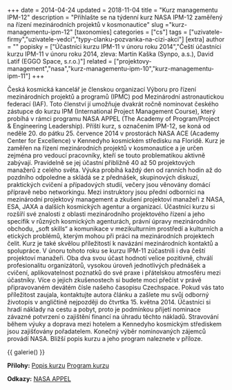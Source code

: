 +++
date = 2014-04-24
updated = 2018-11-04
title = "Kurz managementu IPM-12"
description = "Přihlašte se na týdenní kurz NASA IPM-12 zaměřený na řízení mezinárodních projektů v kosmonautice"
slug ="kurz-managementu-ipm-12"
[taxonomies]
categories = ["cs"]
tags = ["uzivatele-firmy","uzivatele-vedci","typy-clanku-pozvanka-na-cizi-akci"]
[extra]
author = ""
popisky = ["Účastníci kurzu IPM-11 v únoru roku 2014","Čeští účastníci kurzu IPM-11 v únoru roku 2014, zleva: Martin Kaška (Synpo, a.s.), David Latif (EGGO Space, s.r.o.)"]
related = ["projektovy-management","nasa","kurz-managementu-ipm-10","kurz-managementu-ipm-11"]
+++

Česká kosmická kancelář je členskou organizací Výboru pro řízení mezinárodních projektů a programů (IPMC) pod Mezinárodní astronautickou federací (IAF). Toto členství jí umožňuje dvakrát ročně nominovat českého zástupce do kurzu IPM (International Project Management Course), který probíhá v rámci programu NASA APPEL (The Academy of Program/Project & Engineering Leadership). Příští kurz, s označením IPM-12, se koná od neděle 20. do pátku 25. července 2014 v prostorách NASA ACE (Academy Center for Excellence) v Kennedyho kosmickém středisku na Floridě. Kurz je zaměřen na řízení mezinárodních projektů v kosmonautice a je určen zejména pro vedoucí pracovníky, kteří se touto problematikou aktivně zabývají. Pravidelně se jej účastní přibližně 40 až 50 projektových manažerů z celého světa. Výuka probíhá každý den od ranních hodin až do pozdního odpoledne a skládá se z přednášek, skupinových diskuzí, praktických cvičení a případových studií, večery jsou věnovány domácí přípravě nebo networkingu. Mezi instruktory jsou přední odborníci na mezinárodní projektový management a zkušení projektoví manažeři z NASA, ESA, JAXA a dalších kosmických agentur a organizací. Účastníci kurzu si rozšíří své znalosti z oblasti mezinárodního projektového řízení a jeho specifik v různých kosmických agenturách, právní úpravy mezinárodního obchodu, „soft skills“ a komunikace v mezikulturním prostředí a kulturních a etických problémů, kterým mohou při práci na mezinárodních projektech čelit. Kurz je také skvělou příležitostí k navázání mezinárodních kontaktů a spolupráce. V únoru tohoto roku se kurzu IPM-11 zúčastnili i dva čeští projektoví manažeři. Oba dva svou účast hodnotí velice pozitivně, chválí profesionalitu organizátorů, vysokou úroveň jednotlivých přednášek a cvičení, aplikovatelnost poznatků do své praxe i přátelskou atmosféru mezi účastníky. Více o jejich zkušenostech si budete moci přečíst v právě připravovaném devátém čísle našeho časopisu Czechspace. Pokud vás tato příležitost zaujala, kontaktujte autora článku a zašlete mu svůj odborný životopis v angličtině nejpozději do čtvrtka 15. května 2014. Účastníci si hradí náklady na cestu a pobyt, proto je podmínkou přijetí nominace závazné potvrzení o zajištění financí na úhradu těchto nákladů. Stravování během výuky a doprava mezi hotelem a Kennedyho kosmickým střediskem jsou zajišťovány pořadatelem. Konečný výběr nominovaných zájemců provádí NASA. Bližší popis kurzu a jeho program naleznete v příloze.

{{ galerie() }}

**Přílohy:**
[Popis kurzu]
[Program kurzu]

[Popis kurzu]: ipm_course_description.pdf
[Program kurzu]: ipm_12_draft_agenda_16_april_14.pdf

**Odkazy:**
[NASA APPEL]

[NASA APPEL]: http://appel.nasa.gov
